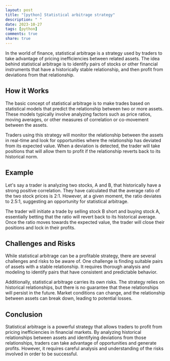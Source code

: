 ```yaml
---
layout: post
title: "[python] Statistical arbitrage strategy"
description: " "
date: 2023-10-27
tags: [python]
comments: true
share: true
---
```


In the world of finance, statistical arbitrage is a strategy used by traders to take advantage of pricing inefficiencies between related assets. The idea behind statistical arbitrage is to identify pairs of stocks or other financial instruments that have a historically stable relationship, and then profit from deviations from that relationship.

## How it Works

The basic concept of statistical arbitrage is to make trades based on statistical models that predict the relationship between two or more assets. These models typically involve analyzing factors such as price ratios, moving averages, or other measures of correlation or co-movement between the assets.

Traders using this strategy will monitor the relationship between the assets in real-time and look for opportunities where the relationship has deviated from its expected value. When a deviation is detected, the trader will take positions that will allow them to profit if the relationship reverts back to its historical norm.

## Example

Let's say a trader is analyzing two stocks, A and B, that historically have a strong positive correlation. They have calculated that the average ratio of the two stock prices is 2:1. However, at a given moment, the ratio deviates to 2.5:1, suggesting an opportunity for statistical arbitrage.

The trader will initiate a trade by selling stock B short and buying stock A, essentially betting that the ratio will revert back to its historical average. Once the ratio moves towards the expected value, the trader will close their positions and lock in their profits.

## Challenges and Risks

While statistical arbitrage can be a profitable strategy, there are several challenges and risks to be aware of. One challenge is finding suitable pairs of assets with a stable relationship. It requires thorough analysis and modeling to identify pairs that have consistent and predictable behavior.

Additionally, statistical arbitrage carries its own risks. The strategy relies on historical relationships, but there is no guarantee that these relationships will persist in the future. Market conditions can change, and the relationship between assets can break down, leading to potential losses.

## Conclusion

Statistical arbitrage is a powerful strategy that allows traders to profit from pricing inefficiencies in financial markets. By analyzing historical relationships between assets and identifying deviations from those relationships, traders can take advantage of opportunities and generate profits. However, it requires careful analysis and understanding of the risks involved in order to be successful.